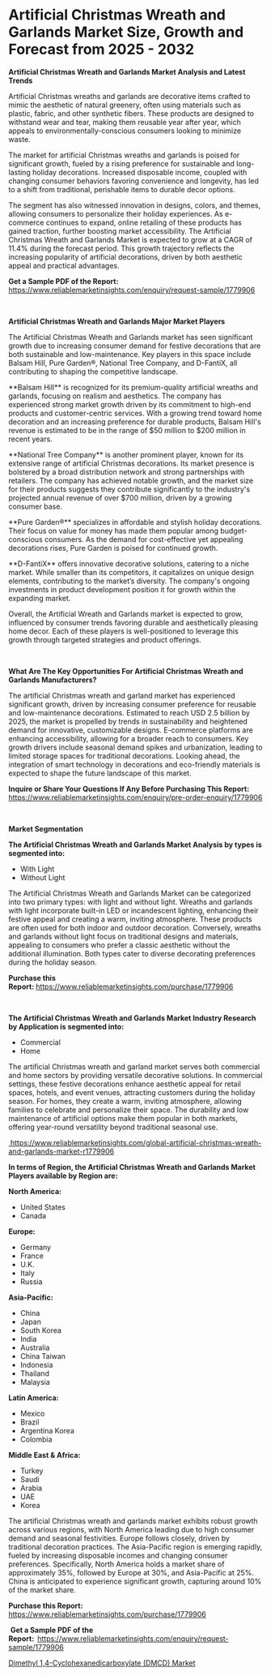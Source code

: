 <p><h1>Artificial Christmas Wreath and Garlands Market Size, Growth and Forecast from 2025 - 2032</h1></p><p><strong>Artificial Christmas Wreath and Garlands Market Analysis and Latest Trends</strong></p>
<p><p>Artificial Christmas wreaths and garlands are decorative items crafted to mimic the aesthetic of natural greenery, often using materials such as plastic, fabric, and other synthetic fibers. These products are designed to withstand wear and tear, making them reusable year after year, which appeals to environmentally-conscious consumers looking to minimize waste. </p><p>The market for artificial Christmas wreaths and garlands is poised for significant growth, fueled by a rising preference for sustainable and long-lasting holiday decorations. Increased disposable income, coupled with changing consumer behaviors favoring convenience and longevity, has led to a shift from traditional, perishable items to durable decor options. </p><p>The segment has also witnessed innovation in designs, colors, and themes, allowing consumers to personalize their holiday experiences. As e-commerce continues to expand, online retailing of these products has gained traction, further boosting market accessibility. The Artificial Christmas Wreath and Garlands Market is expected to grow at a CAGR of 11.4% during the forecast period. This growth trajectory reflects the increasing popularity of artificial decorations, driven by both aesthetic appeal and practical advantages.</p></p>
<p><strong>Get a Sample PDF of the Report:&nbsp;</strong> <a href="https://www.reliablemarketinsights.com/enquiry/request-sample/1779906?utm_campaign=3442&utm_medium=2&utm_source=Github&utm_content=ia&utm_term=25032025&utm_id=artificial-christmas-wreath-and-garlands">https://www.reliablemarketinsights.com/enquiry/request-sample/1779906</a></p>
<p>&nbsp;</p>
<p><strong>Artificial Christmas Wreath and Garlands Major Market Players</strong></p>
<p><p>The Artificial Christmas Wreath and Garlands market has seen significant growth due to increasing consumer demand for festive decorations that are both sustainable and low-maintenance. Key players in this space include Balsam Hill, Pure Garden®, National Tree Company, and D-FantiX, all contributing to shaping the competitive landscape.</p><p>**Balsam Hill** is recognized for its premium-quality artificial wreaths and garlands, focusing on realism and aesthetics. The company has experienced strong market growth driven by its commitment to high-end products and customer-centric services. With a growing trend toward home decoration and an increasing preference for durable products, Balsam Hill's revenue is estimated to be in the range of $50 million to $200 million in recent years.</p><p>**National Tree Company** is another prominent player, known for its extensive range of artificial Christmas decorations. Its market presence is bolstered by a broad distribution network and strong partnerships with retailers. The company has achieved notable growth, and the market size for their products suggests they contribute significantly to the industry's projected annual revenue of over $700 million, driven by a growing consumer base.</p><p>**Pure Garden®** specializes in affordable and stylish holiday decorations. Their focus on value for money has made them popular among budget-conscious consumers. As the demand for cost-effective yet appealing decorations rises, Pure Garden is poised for continued growth.</p><p>**D-FantiX** offers innovative decorative solutions, catering to a niche market. While smaller than its competitors, it capitalizes on unique design elements, contributing to the market’s diversity. The company's ongoing investments in product development position it for growth within the expanding market.</p><p>Overall, the Artificial Wreath and Garlands market is expected to grow, influenced by consumer trends favoring durable and aesthetically pleasing home decor. Each of these players is well-positioned to leverage this growth through targeted strategies and product offerings.</p></p>
<p>&nbsp;</p>
<p><strong>What Are The Key Opportunities For Artificial Christmas Wreath and Garlands Manufacturers?</strong></p>
<p><p>The artificial Christmas wreath and garland market has experienced significant growth, driven by increasing consumer preference for reusable and low-maintenance decorations. Estimated to reach USD 2.5 billion by 2025, the market is propelled by trends in sustainability and heightened demand for innovative, customizable designs. E-commerce platforms are enhancing accessibility, allowing for a broader reach to consumers. Key growth drivers include seasonal demand spikes and urbanization, leading to limited storage spaces for traditional decorations. Looking ahead, the integration of smart technology in decorations and eco-friendly materials is expected to shape the future landscape of this market.</p></p>
<p><strong>Inquire or Share Your Questions If Any Before Purchasing This Report:</strong> <a href="https://www.reliablemarketinsights.com/enquiry/pre-order-enquiry/1779906?utm_campaign=3442&utm_medium=2&utm_source=Github&utm_content=ia&utm_term=25032025&utm_id=artificial-christmas-wreath-and-garlands">https://www.reliablemarketinsights.com/enquiry/pre-order-enquiry/1779906</a></p>
<p>&nbsp;</p>
<p><strong>Market Segmentation</strong></p>
<p><strong>The Artificial Christmas Wreath and Garlands Market Analysis by types is segmented into:</strong></p>
<p><ul><li>With Light</li><li>Without Light</li></ul></p>
<p><p>The Artificial Christmas Wreath and Garlands Market can be categorized into two primary types: with light and without light. Wreaths and garlands with light incorporate built-in LED or incandescent lighting, enhancing their festive appeal and creating a warm, inviting atmosphere. These products are often used for both indoor and outdoor decoration. Conversely, wreaths and garlands without light focus on traditional designs and materials, appealing to consumers who prefer a classic aesthetic without the additional illumination. Both types cater to diverse decorating preferences during the holiday season.</p></p>
<p><strong>Purchase this Report:&nbsp;</strong><a href="https://www.reliablemarketinsights.com/purchase/1779906?utm_campaign=3442&utm_medium=2&utm_source=Github&utm_content=ia&utm_term=25032025&utm_id=artificial-christmas-wreath-and-garlands">https://www.reliablemarketinsights.com/purchase/1779906</a></p>
<p>&nbsp;</p>
<p><strong>The Artificial Christmas Wreath and Garlands Market Industry Research by Application is segmented into:</strong></p>
<p><ul><li>Commercial</li><li>Home</li></ul></p>
<p><p>The artificial Christmas wreath and garland market serves both commercial and home sectors by providing versatile decorative solutions. In commercial settings, these festive decorations enhance aesthetic appeal for retail spaces, hotels, and event venues, attracting customers during the holiday season. For homes, they create a warm, inviting atmosphere, allowing families to celebrate and personalize their space. The durability and low maintenance of artificial options make them popular in both markets, offering year-round versatility beyond traditional seasonal use.</p></p>
<p><a href="https://www.reliablemarketinsights.com/global-artificial-christmas-wreath-and-garlands-market-r1779906?utm_campaign=3442&utm_medium=2&utm_source=Github&utm_content=ia&utm_term=25032025&utm_id=artificial-christmas-wreath-and-garlands">&nbsp;https://www.reliablemarketinsights.com/global-artificial-christmas-wreath-and-garlands-market-r1779906</a></p>
<p><strong>In terms of Region, the Artificial Christmas Wreath and Garlands Market Players available by Region are:</strong></p>
<p>
    <p> <strong> North America: </strong>
        <ul>
            <li>United States</li>
            <li>Canada</li>
        </ul>
        </p> 
    <p> <strong> Europe: </strong>
        <ul>
            <li>Germany</li>
            <li>France</li>
            <li>U.K.</li>
            <li>Italy</li>
            <li>Russia</li>
        </ul>
        </p> 
    <p> <strong> Asia-Pacific: </strong>
        <ul>
            <li>China</li>
            <li>Japan</li>
            <li>South Korea</li>
            <li>India</li>
            <li>Australia</li>
            <li>China Taiwan</li>
            <li>Indonesia</li>
            <li>Thailand</li>
            <li>Malaysia</li>
        </ul>
        </p> 
    <p> <strong> Latin America: </strong>
        <ul>
            <li>Mexico</li>
            <li>Brazil</li>
            <li>Argentina Korea</li>
            <li>Colombia</li>
        </ul>
        </p> 
    <p> <strong> Middle East & Africa: </strong>
        <ul>
            <li>Turkey</li>
            <li>Saudi</li>
            <li>Arabia</li>
            <li>UAE</li>
            <li>Korea</li>
        </ul>
    </p>
    </p>
<p><p>The artificial Christmas wreath and garlands market exhibits robust growth across various regions, with North America leading due to high consumer demand and seasonal festivities. Europe follows closely, driven by traditional decoration practices. The Asia-Pacific region is emerging rapidly, fueled by increasing disposable incomes and changing consumer preferences. Specifically, North America holds a market share of approximately 35%, followed by Europe at 30%, and Asia-Pacific at 25%. China is anticipated to experience significant growth, capturing around 10% of the market share.</p></p>
<p><strong>Purchase this Report: </strong><a href="https://www.reliablemarketinsights.com/purchase/1779906?utm_campaign=3442&utm_medium=2&utm_source=Github&utm_content=ia&utm_term=25032025&utm_id=artificial-christmas-wreath-and-garlands">https://www.reliablemarketinsights.com/purchase/1779906</a></p>
<p>&nbsp;<strong>Get a Sample PDF of the Report:&nbsp;&nbsp;</strong><a href="https://www.reliablemarketinsights.com/enquiry/request-sample/1779906?utm_campaign=3442&utm_medium=2&utm_source=Github&utm_content=ia&utm_term=25032025&utm_id=artificial-christmas-wreath-and-garlands">https://www.reliablemarketinsights.com/enquiry/request-sample/1779906</a></p>
<p><strong></strong></p>
<p><p><a href="https://github.com/forgazerbyjt/Market-Research-Report-List-1/blob/main/dimethyl-14-cyclohexanedicarboxylate-dmcd-market.md?utm_campaign=3442&utm_medium=2&utm_source=Github&utm_content=ia&utm_term=25032025&utm_id=artificial-christmas-wreath-and-garlands">Dimethyl 1,4-Cyclohexanedicarboxylate (DMCD) Market</a></p></p>